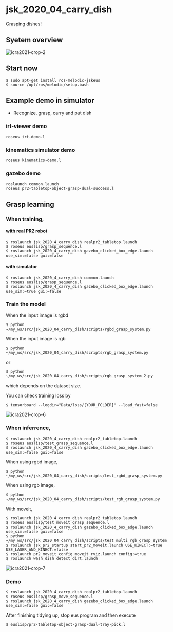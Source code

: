 # jsk_2020_04_carry_dish
Grasping dishes!

## Syetem overview
![icra2021-crop-2](https://user-images.githubusercontent.com/42209144/154614063-7344a572-d7fa-4bbf-87f1-32e25e5c881b.svg)

## Start now

```
$ sudo apt-get install ros-melodic-jskeus
$ source /opt/ros/melodic/setup.bash
```

## Example demo in simulator
- Recognize, grasp, carry and put dish

### irt-viewer demo
```
roseus irt-demo.l
```

### kinematics simulator demo
```
roseus kinematics-demo.l
```

### gazebo demo
```
roslaunch common.launch
roseus pr2-tabletop-object-grasp-dual-success.l
```

## Grasp learning
### When training,
#### with real PR2 robot
```
$ roslaunch jsk_2020_4_carry_dish realpr2_tabletop.launch
$ roseus euslisp/grasp_sequence.l 
$ roslaunch jsk_2020_4_carry_dish gazebo_clicked_box_edge.launch use_sim:=false gui:=false
```

#### with simulator
```
$ roslaunch jsk_2020_4_carry_dish common.launch
$ roseus euslisp/grasp_sequence.l 
$ roslaunch jsk_2020_4_carry_dish gazebo_clicked_box_edge.launch use_sim:=true gui:=false
```

### Train the model
When the input image is rgbd
```
$ python ~/my_ws/src/jsk_2020_04_carry_dish/scripts/rgbd_grasp_system.py
```
When the input image is rgb
```
$ python ~/my_ws/src/jsk_2020_04_carry_dish/scripts/rgb_grasp_system.py
```
or
```
$ python ~/my_ws/src/jsk_2020_04_carry_dish/scripts/rgb_grasp_system_2.py
```
which depends on the dataset size.

You can check training loss by
```
$ tensorboard --logdir="Data/loss/[YOUR_FOLDER]" --load_fast=false
```

![icra2021-crop-6](https://user-images.githubusercontent.com/42209144/154615025-68332814-d6a9-429f-a2ad-5667c13dd28d.svg)


### When inferrence,
```
$ roslaunch jsk_2020_4_carry_dish realpr2_tabletop.launch
$ roseus euslisp/test_grasp_sequence.l 
$ roslaunch jsk_2020_4_carry_dish gazebo_clicked_box_edge.launch use_sim:=false gui:=false
```
When using rgbd image,
```
$ python ~/my_ws/src/jsk_2020_04_carry_dish/scripts/test_rgbd_grasp_system.py 
```
When using rgb image,
```
$ python ~/my_ws/src/jsk_2020_04_carry_dish/scripts/test_rgb_grasp_system.py 
```

With moveit,
```
$ roslaunch jsk_2020_4_carry_dish realpr2_tabletop.launch
$ roseus euslisp/test_moveit_grasp_sequence.l 
$ roslaunch jsk_2020_4_carry_dish gazebo_clicked_box_edge.launch use_sim:=false gui:=false
$ python ~/my_ws/src/jsk_2020_04_carry_dish/scripts/test_multi_rgb_grasp_system_short.py
$ roslaunch jsk_pr2_startup start_pr2_moveit.launch USE_KINECT:=true USE_LASER_AND_KINECT:=false
$ roslaunch pr2_moveit_config moveit_rviz.launch config:=true
$ roslaunch wash_dish detect_dirt.launch
```
![icra2021-crop-7](https://user-images.githubusercontent.com/42209144/154615043-564296f7-0e7f-4487-89e0-bcbd7a14ad94.svg)


### Demo
```
$ roslaunch jsk_2020_4_carry_dish realpr2_tabletop.launch
$ roseus euslisp/grasp_move_sequence.l 
$ roslaunch jsk_2020_4_carry_dish gazebo_clicked_box_edge.launch use_sim:=false gui:=false
```
After finishing tidying up, stop eus program and then execute
```
$ euslisp/pr2-tabletop-object-grasp-dual-tray-pick.l
```
